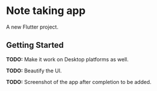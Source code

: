 # Note taking app

A new Flutter project.

## Getting Started

**TODO:** Make it work on Desktop platforms as well.

**TODO:** Beautify the UI.

**TODO:** Screenshot of the app after completion to be added.
